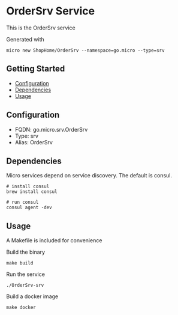 # OrderSrv Service

This is the OrderSrv service

Generated with

```
micro new ShopHome/OrderSrv --namespace=go.micro --type=srv
```

## Getting Started

- [Configuration](#configuration)
- [Dependencies](#dependencies)
- [Usage](#usage)

## Configuration

- FQDN: go.micro.srv.OrderSrv
- Type: srv
- Alias: OrderSrv

## Dependencies

Micro services depend on service discovery. The default is consul.

```
# install consul
brew install consul

# run consul
consul agent -dev
```

## Usage

A Makefile is included for convenience

Build the binary

```
make build
```

Run the service
```
./OrderSrv-srv
```

Build a docker image
```
make docker
```